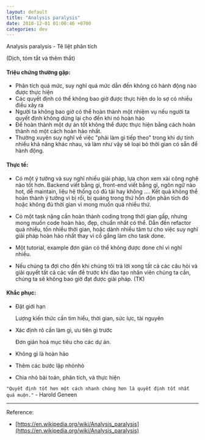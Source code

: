 ```yaml
---
layout: default
title: "Analysis paralysis"
date: 2018-12-01 01:00:46 +0700
categories: dev
---
```


Analysis paralysis - Tê liệt phân tích

(Dịch, tóm tắt và thêm thắt)
#### Triệu chứng thường gặp:
 - Phân tích quá mức, suy nghĩ quá mức dẫn đến không có hành động nào được thực hiện
 - Các quyết định có thể không bao giờ được thực hiện do lo sợ có nhiều điều xảy ra
 - Người ta không bao giờ có thể hoàn thành một nhiệm vụ nếu người ta quyết định không dừng lại cho đến khi nó hoàn hảo
 - Để hoàn thành một dự án tốt không thể được thực hiện bằng cách hoàn thành nó một cách hoàn hảo nhất.
 - Thường xuyên suy nghĩ về việc "phải làm gì tiếp theo" trong khi dự tính nhiều khả năng khác nhau, và làm như vậy sẽ loại bỏ thời gian có sẵn để hành động.

#### Thực tế:
 - Có một ý tưởng và suy nghĩ nhiều giải pháp, lựa chọn xem xài công nghệ nào tốt hơn. Backend viết bằng gì, front-end viết bằng gì, ngôn ngữ nào hot, dễ maintain, liệu hệ thống có đủ tải hay không .... Kết quả không thể hoàn thành ý tưởng vì bị rối, bị quáng trong thứ hỗn độn phân tích đó hoặc không đủ thời gian vì mong muốn quá nhiều thứ.

 - Có một task nặng cần hoàn thành coding trong thời gian gấp, nhưng mong muốn code hoàn hảo, đẹp, chuẩn nhất có thể. Dẫn đến refactor quá nhiều, tốn nhiều thời gian, hoặc dành nhiều tâm tư cho việc suy nghĩ giải pháp hoàn hảo nhất thay vì cố gắng làm cho task done.

 - Một tutorial, example đơn giản có thể không được done chỉ vì nghĩ nhiều.

 - Nếu chúng ta đợi cho đến khi chúng tôi trả lời xong tất cả các câu hỏi và giải quyết tất cả các vấn đề trước khi đào tạo nhân viên chúng ta cần, chúng ta sẽ không bao giờ đạt được giải pháp. (TK)

#### Khắc phục:
  - Đặt giới hạn

    Lượng kiến thức cần tìm hiểu, thời gian, sức lực, tài nguyên
  - Xác định rõ cần làm gì, ưu tiên gì trước

    Đơn giản hoá mục tiêu cho các dự án.
  - Không gì là hoàn hảo
  - Thêm các bước lặp nhỏnhỏ
  - Chia nhỏ bài toán, phân tích, và thực hiện

  `"Quyết định tốt hơn một cách nhanh chóng hơn là quyết định tốt nhất quá muộn."` - Harold Geneen

----

Reference:
  -  [https://en.wikipedia.org/wiki/Analysis_paralysis](https://en.wikipedia.org/wiki/Analysis_paralysis)

